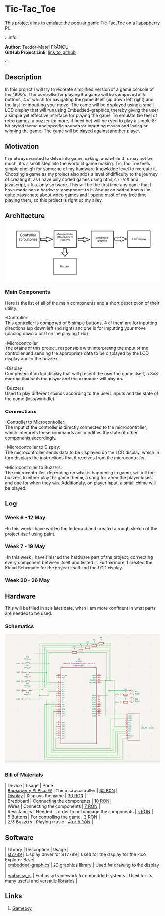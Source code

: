 # Tic-Tac_Toe
This project aims to emulate the popular game Tic-Tac_Toe on a Rapspberry Pi.


:::info

**Author**: Teodor-Matei FRÂNCU \
**GitHub Project Link**: [link_to_github](https://github.com/UPB-FILS-MA/project-Angery-Stoman)

:::

## Description


In this project I will try to recreate simplified version of a game console of the 1990's. The controller for playing the game will be composed of 5 buttons, 4 of which for navigating the game itself (up down left right) and the last for inputting your move. The game will be displayed using a small LCD display that will run using Embedded-graphics, thereby giving the user a simple yet effective interface for playing the game. To emulate the feel of retro games, a buzzer (or more, if need be) will be used to play a simple 8-bit styled theme and specific sounds for inputting moves and losing or winning the game. The game will be played against  another player.


## Motivation

I've always wanted to delve into game making, and while this may not be much, it's a small step into the world of game making. Tic Tac Toe feels simple enough for someone of my hardware knowledge level to recreate it. Choosing a game as my project also adds a level of difficulty to the journey of creating it, as I have only coded games using html, c++/c# and javascript, a.k.a. only software. This will be the first time any game that I have made has a hardware component to it.
And as an added bonus I'm quite passionate about video games and I spend most of my free time playing them, so this project is right up my alley.

## Architecture 

![architecture](architecture.png)

### Main Components

Here is the list of all of the main components and a short description of their utility:

-Controller \
This controller is composed of 5 simple buttons, 4 of them are for inputting directions (up down left and right) and one is for imputting your move (placing down x or 0 on the playing field)

-Microcontroller \
The brains of this project, responsible with interpreting the input of the controller and sending the appropriate data to be displayed by the LCD display and to the buzzers.

-Display \
Comprised of an lcd display that will present the user the game itself, a 3x3 matrice that both the player and the computer will play on.

-Buzzers \
Used to play different sounds according to the users inputs and the state of the game (loss/win/idle)

### Connections

-Controller to Microcontroller: \
The input of the controller is directly connected to the microcontroller, which interprets these commands and modifies the state of other components accordingly.

-Microcontroller to Display: \
The microcontroller sends data to be displayed on the LCD display, which in turn displays the instructions that it receives from the microcontroller.

-Microcontroller to Buzzers: \
The microcontroller, depending on what is happening in game, will tell the buzzers to either play the game theme, a song for when the player loses and one for when they win. Additionally, on player input, a small chime will be played.

## Log

<!-- write every week your progress here -->

### Week 6 - 12 May
-In this week I have written the Index.md and created a rough sketch of the project itself using paint. 

### Week 7 - 19 May
-In this week I have finished the hardware part of the project, connecting every component between itself and tested it. Furthermore, I created the Kicad Schematic for the project itself and the LCD display.

### Week 20 - 26 May

## Hardware

This will be filled in at a later date, when I am more confident in what parts are needed to be used.

### Schematics

![Kicad](Kicad_Scheme.png)

### Bill of Materials

<!-- Fill out this table with all the hardware components that you might need.

The format is 
```
| [Device](link://to/device) | This is used ... | [price](link://to/store) |

```

-->

| Device | Usage | Price | \
| [Rapspberry Pi Pico W](https://www.raspberrypi.com/documentation/microcontrollers/raspberry-pi-pico.html) | The microcontroller | [35 RON](https://www.optimusdigital.ro/en/raspberry-pi-boards/12394-raspberry-pi-pico-w.html) | \
| [Display](https://www.optimusdigital.ro/ro/index.php?controller=attachment&id_attachment=196) | Displays the game | [30 RON](https://www.optimusdigital.ro/ro/optoelectronice-lcd-uri/12392-modul-lcd-de-18-cu-spi-i-controller-st7735-128x160-px.html?gad_source=1&gclid=Cj0KCQjwudexBhDKARIsAI-GWYW_FcUUf-veHQYVdumHZVaVkLbAsaFEqVJjGCpSuVWwelo4iq26zUQaAlL_EALw_wcB) | \
| Bredboard | Connecting the components | [10 RON](https://www.optimusdigital.ro/ro/prototipare-breadboard-uri/8-breadboard-830-points.html) | \
| Wires | Connecting the components | [7 RON](https://www.optimusdigital.ro/ro/fire-fire-mufate/888-set-fire-tata-tata-40p-20-cm.html?search_query=fire&results=437) | \
| Resistances | Needed in order to not damage the components | [5 RON](https://www.optimusdigital.ro/ro/componente-electronice-rezistoare/858-rezistor-025w-18k.html?search_query=rezistor&results=120) | \
| 5 Buttons | For controlling the game | [2 RON](https://www.optimusdigital.ro/ro/butoane-i-comutatoare/1119-buton-6x6x6.html) | \
| 2/3 Buzzers | Playing music | [4 or 6 RON](https://www.optimusdigital.ro/ro/audio-buzzere/12247-buzzer-pasiv-de-33v-sau-3v.html?search_query=buzzer&results=62) | 

## Software

| Library | Description | Usage | \
| [st7789](https://github.com/almindor/st7789) | Display driver for ST7789 | Used for the display for the Pico Explorer Base| \
| [embedded-graphics](https://github.com/embedded-graphics/embedded-graphics) | 2D graphics library | Used for drawing to the display | \
| [embassy_rs](https://github.com/embassy-rs/embassy) | Embassy framework for embedded systems | Used for its many useful and versatile libraries | 

## Links

1. [Gameboy](https://en.wikipedia.org/wiki/Game_Boy)

